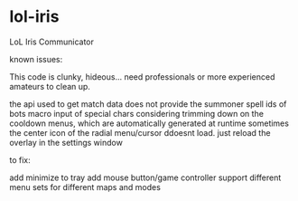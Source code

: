 lol-iris
========

LoL Iris Communicator

known issues:

This code is clunky, hideous... need professionals or more experienced amateurs to clean up.

the api used to get match data does not provide the summoner spell ids of bots
macro input of special chars
considering trimming down on the cooldown menus, which are automatically generated at runtime
sometimes the center icon of the radial menu/cursor ddoesnt load. just reload the overlay in the settings  window

to fix: 

add minimize to tray
add mouse button/game controller support
different menu sets for different maps and modes
